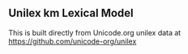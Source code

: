 Unilex km Lexical Model
----------------------

This is built directly from Unicode.org unilex data at
https://github.com/unicode-org/unilex

